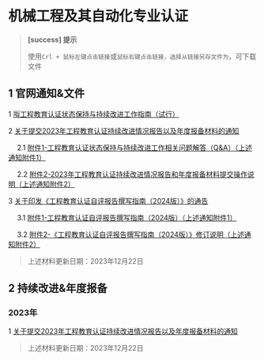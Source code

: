 # 机械工程及其自动化专业认证

> **[success] 提示**
> 
> 使用`Crl + 鼠标左键点击链接`或`鼠标右键点击链接，选择从链接另存文件为`，可下载文件
> 

## 1 官网通知&文件

1 [🈯工程教育认证状态保持与持续改进工作指南（试行）](./files/工程教育认证状态保持与持续改进工作指南（试行）.docx)

2 [关于提交2023年工程教育认证持续改进情况报告以及年度报备材料的通知](https://www.ceeaa.org.cn/gcjyzyrzxh/xwdt/tzgg56/634166/index.html)

  &emsp; 2.1 [附件1-工程教育认证状态保持与持续改进工作相关问题解答（Q&A）（上述通知附件1）](./files/附件1-工程教育认证状态保持与持续改进工作相关问题解答（Q&A）.pdf)

  &emsp; 2.2 [附件2-2023年工程教育认证持续改进情况报告和年度报备材料提交操作说明（上述通知附件2）](./files/附件2-2023年工程教育认证持续改进情况报告和年度报备材料提交操作说明.pdf)


3 [关于印发《工程教育认证自评报告撰写指南（2024版）》的通告](https://www.ceeaa.org.cn/gcjyzyrzxh/xwdt/tzgg56/634053/index.html)

  &emsp; 3.1 [附件1-工程教育认证自评报告撰写指南（2024版）（上述通知附件1）](./files/附件1-工程教育认证自评报告撰写指南（2024版）.docx)
  
  &emsp; 3.2 [附件2-《工程教育认证自评报告撰写指南（2024版）》修订说明（上述通知附件2）](./files/附件2-《工程教育认证自评报告撰写指南（2024%20版）》修订说明.pdf)

> 上述材料更新日期：2023年12月22日

## 2 持续改进&年度报备

### 2023年

1 [关于提交2023年工程教育认证持续改进情况报告以及年度报备材料的通知](./files/工认协〔2023〕25号-关于提交2023年工程教育认证持续改进情况报告以及年度报备材料的通知.pdf)

> 上述材料更新日期：2023年12月22日

